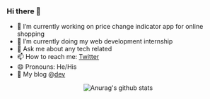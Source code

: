### Hi there 👋


- 🔭 I’m currently working on price change indicator app for online shopping
- 🌱 I’m currently doing my web development internship
- 💬 Ask me about any tech related
- 📫 How to reach me: [Twitter](https://twitter.com/corpuscle18)
- 😄 Pronouns: He/His
- 📝 My blog @[dev](https://dev.to/veerreshr)

<p align="center">
  <img src="https://github-readme-stats.vercel.app/api?username=veerreshr" alt="Anurag's github stats"/>
</p>
